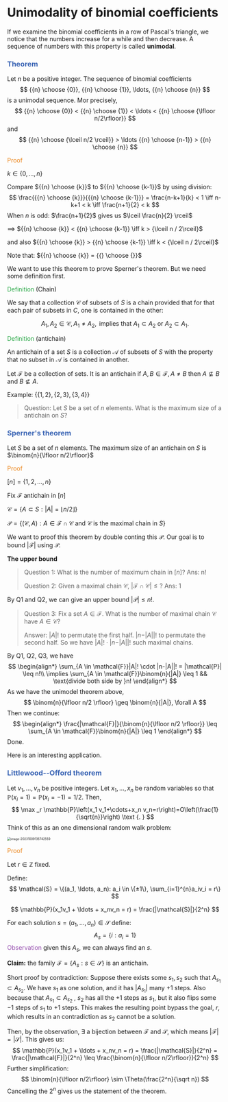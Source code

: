 # Unimodality of binomial coefficients

If we examine the binomial coefficients in a row of Pascal's triangle, we notice that the numbers increase for a while and then decrease. A sequence of numbers with this property is called **unimodal**. 

### <span style="color:#3c66b5">Theorem</span>

Let $n$ be a positive integer. The sequence of binomial coefficients
$$
{{n} \choose {0}}, {{n} \choose {1}}, \ldots, {{n} \choose {n}}
$$
is a unimodal sequence. Mor precisely, 
$$
{{n} \choose {0}} < {{n} \choose {1}} < \ldots < {{n} \choose {\lfloor n/2\rfloor}}
$$
and 
$$
{{n} \choose {\lceil n/2 \rceil}} > \ldots {{n} \choose {n-1}} > {{n} \choose {n}}
$$


<span style="color:#eb861c">Proof</span>

$k \in \{0, \ldots, n\}$

Compare ${{n} \choose {k}}$ to ${{n} \choose {k-1}}$ by using division: 
$$
\frac{{{n} \choose {k}}}{{{n} \choose {k-1}}} = \frac{n-k+1}{k} < 1 \iff n-k+1 < k \iff \frac{n+1}{2} < k
$$
When $n$ is odd: $\frac{n+1}{2}$ gives us $\lceil \frac{n}{2} \rceil$

$\implies$ ${{n} \choose {k}} < {{n} \choose {k-1}} \iff k > {\lceil n / 2\rceil}$

and also ${{n} \choose {k}} > {{n} \choose {k-1}} \iff k < {\lceil n / 2\rceil}$

Note that: ${{n} \choose {k}} = {{} \choose {}}$





We want to use this theorem to prove Sperner's theorem. But we need some definition first.



<span style="color:#28a745">Definition</span> (Chain)

We say that a collection $\mathcal{C}$ of subsets of $S$ is a chain provided that for that each pair of subsets in $C$, one is contained in the other:

$$
A_1, A_2 \in \mathcal{C}, A_1 \neq A_2, \text{ implies that } A_1 \subset A_2 \text{ or } A_2 \subset A_1.
$$



<span style="color:#28a745">Definition</span> (antichain)

An antichain of a set $S$ is a collection $\mathcal{A}$ of subsets of $S$ with the property that no subset in $\mathcal{A}$ is contained in another.

Let $\mathcal{F}$ be a collection of sets. It is an antichain if $A, B \in \mathcal{F}, A\neq B$ then $A \nsubseteq B$ and $B \nsubseteq A$.



Example: $\{\{1,2\}, \{2,3\}, \{3,4\}\}$

> Question: Let $S$ be a set of $n$ elements. What is the maximum size of a antichain on $S$?



### <span style="color:#3c66b5">Sperner's theorem</span>

Let $S$ be a set of $n$ elements. The maximum size of an antichain on $S$ is $\binom{n}{\lfloor n/2\rfloor}$



<span style="color:#eb861c">Proof</span>

$[n] = \{1, 2, \ldots, n\}$

Fix $\mathcal{F}$ antichain in $[n]$

$\mathcal{C} = \{A \subset S : |A| = {\lfloor n/2\rfloor}\}$

$\mathcal{P} = \{(\mathcal{C}, A): A \in \mathcal{F} \cap \mathcal{C} \text{ and  } \mathcal{C} \text{ is the maximal chain in }S\}$

We want to proof this theorem by double conting this $\mathcal{P}$.  Our goal is to bound $|\mathcal{F}|$ using $\mathcal{P}$. 



**The upper bound**

> Question 1: What is the number of maximum chain in $[n]$? Ans: n!
>
> Question 2: Given a maximal chain $\mathcal{C}$, $|\mathcal{F} \cap \mathcal{C}| \leq ?$ Ans: 1

By Q1 and Q2, we can give an upper bound $|\mathcal{P}| \leq n!$. 

> Question 3: Fix a set $A \in \mathcal{F}$. What is the number of maximal chain $\mathcal{C}$ have $A \in \mathcal{C}$?
>
> Answer: $|A|!$ to permutate the first half. $|n-|A||!$ to permutate the second half. So we have $|A|! \cdot |n-|A||!$ such maximal chains. 

By Q1, Q2, Q3, we have
$$
\begin{align*}
\sum_{A \in \mathcal{F}}|A|! \cdot |n-|A||! = |\mathcal{P}| \leq n!\\
\implies
\sum_{A \in \mathcal{F}}\binom{n}{|A|} \leq 1 && \text{divide both side by }n!
\end{align*}
$$
As we have the unimodel theorem above, 
$$
\binom{n}{\lfloor n/2 \rfloor} \geq \binom{n}{|A|}, \forall A
$$
Then we continue: 
$$
\begin{align*}
\frac{|\mathcal{F}|}{\binom{n}{\lfloor n/2 \rfloor}} \leq \sum_{A \in \mathcal{F}}\binom{n}{|A|} \leq 1 
\end{align*}
$$
Done. 





Here is an interesting application.

### <span style="color:#3c66b5">Littlewood--Offord theorem</span>

Let $v_1, \ldots, v_n$ be positive integers. Let $x_1, \ldots, x_n$ be random variables so that $\mathbb{P}\left(x_i=1\right)=\mathbb{P}\left(x_i=-1\right)=1 / 2$. Then,
$$
\max _r \mathbb{P}\left(x_1 v_1+\cdots+x_n v_n=r\right)=O\left(\frac{1}{\sqrt{n}}\right) \text {. }
$$
Think of this as an one dimensional random walk problem:

<img src="https://raw.githubusercontent.com/helloboyxxx/images-for-notes/master/uPic/image-20231009135742559.png" alt="image-20231009135742559" style="zoom:50%;" />

<span style="color:#eb861c">Proof</span>

Let $r \in \mathbb{Z}$ fixed. 

Define:
$$
\mathcal{S} = \{(a_1, \ldots, a_n): a_i \in \{±1\}, \sum_{i=1}^{n}a_iv_i = r\}
$$

$$
\mathbb{P}(x_1v_1 + \ldots + x_nv_n = r) = \frac{|\mathcal{S}|}{2^n}
$$

For each solution $s = (a_1, \ldots, a_n) \in \mathcal{S}$ define: 
$$
A_s = \{i : a_i = 1\}
$$
<span style="color:#9650af">Observation</span> given this $A_s$, we can always find an $s$. 

**Claim:** the family $\mathcal{F} = \{A_s : s \in \mathcal{S}\}$ is an antichain. 

Short proof by contradiction: Suppose there exists some $s_1, s_2$ such that $A_{s_1} \subset A_{s_2}$. We have $s_1$ as one solution, and it has $|A_{s_1}|$ many $+1$ steps. Also because that $A_{s_1} \subset A_{s_2}$ , $s_2$ has all the $+1$ steps as $s_1$, but it also flips some $-1$ steps of $s_1$ to $+1$ steps. This makes the resulting point bypass the goal, $r$, which results in an contradiction as $s_2$ cannot be a solution. 

Then, by the observation, $\exists$ a bijection between $\mathcal{F}$ and $\mathcal{S}$, which means $|\mathcal{F}| = |\mathcal{S}|$. This gives us:
$$
\mathbb{P}(x_1v_1 + \ldots + x_nv_n = r) = \frac{|\mathcal{S}|}{2^n} = \frac{|\mathcal{F}|}{2^n} \leq \frac{\binom{n}{\lfloor n/2\rfloor}}{2^n}
$$
Further simplification: 
$$
\binom{n}{\lfloor n/2\rfloor} \sim \Theta(\frac{2^n}{\sqrt n})
$$
Cancelling the $2^n$ gives us the statement of the theorem.